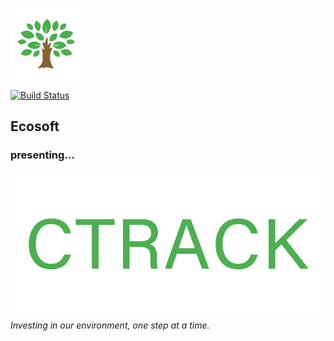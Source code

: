![Ecosoft](https://raw.githubusercontent.com/summerprogram2019/ecosoft/develop/app/src/main/res/drawable-v24/logo_trans.png)

[![Build Status](https://travis-ci.com/summerprogram2019/ecosoft.svg?branch=develop)](https://travis-ci.com/summerprogram2019/ecosoft)
## Ecosoft
### presenting...

![CTrack](https://raw.githubusercontent.com/summerprogram2019/ecosoft/develop/app/src/main/res/drawable-v24/logo_font3.png)  
*Investing in our environment, one step at a time.*
